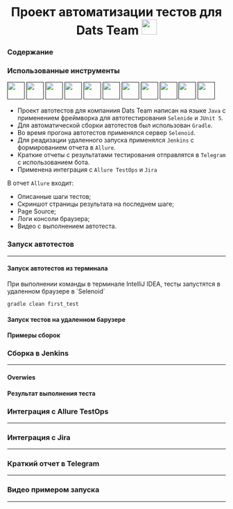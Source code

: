 <h1 align="center"> Проект автоматизации тестов для Dats Team <img src="https://github.com/Toalra/HomeWork15/blob/master/media/logs/logo.svg" wight="35" height="35"/></h1>
<h3>Содержание</h3>
<h3>Использованные инструменты</h3>
<a href=""><img  src="https://github.com/Toalra/HomeWork15/blob/master/media/logs/AllureTestOps.svg" wight="40" height="40"/></a>
<a href=""><img src="https://github.com/Toalra/HomeWork15/blob/master/media/logs/Allure_Report.svg" wight="40" height="40"/></a>
<a href=""><img src="https://github.com/Toalra/HomeWork15/blob/master/media/logs/GitHub.svg" wight="40" height="40"/></a>
<a href=""><img src="https://github.com/Toalra/HomeWork15/blob/master/media/logs/Gradle.svg" wight="40" height="40"/></a>
<a href=""><img src="https://github.com/Toalra/HomeWork15/blob/master/media/logs/Intelij_IDEA.svg" wight="40" height="40"/></a>
<a href=""><img src="https://github.com/Toalra/HomeWork15/blob/master/media/logs/JUnit5.svg" wight="40" height="40"/></a>
<a href=""><img src="https://github.com/Toalra/HomeWork15/blob/master/media/logs/Java.svg" wight="40" height="40"/></a>
<a href=""><img src="https://github.com/Toalra/HomeWork15/blob/master/media/logs/Jenkins.svg" wight="40" height="40"/></a>
<a href=""><img src="https://github.com/Toalra/HomeWork15/blob/master/media/logs/Selenide.svg" wight="40" height="40"/></a>
<a href=""><img src="https://github.com/Toalra/HomeWork15/blob/master/media/logs/Selenoid.svg" wight="40" height="40"/></a>
<a href=""><img src="https://github.com/Toalra/HomeWork15/blob/master/media/logs/Telegram.svg" wight="40" height="40"/></a>

* Проект автотестов для компаниия Dats Team написан на языке `Java` с применением фреймворка для автотестирования `Selenide` и `JUnit 5`.
* Для автоматической сборки автотестов был использован `Gradle`.
* Во время прогона автотестов применялся сервер `Selenoid`.
* Для реадизации удаленного запуска применялся `Jenkins` с формированием отчета в `Allure`.
* Краткие отчеты с результатами тестирования отправлятся в `Telegram` с использованием бота.
* Применена интеграция с `Allure TestOps` и `Jira`

В отчет `Allure` входит:
* Описанные шаги тестов;
* Скриншот страницы результата на последнем шаге;
* Page Source;
* Логи консоли браузера;
* Видео с выполнением автотеста.

<h3>Запуск автотестов</h3>

---

<h4>Запуск автотестов из терминала</h4>
При выполнении команды в терминале IntelliJ IDEA, тесты запустятся в удаленном браузере в `Selenoid`

```
gradle clean first_test
```

<h4>Запуск тестов на удаленном барузере</h4>
<h4>Примеры сборок</h4> 
<h3>Сборка в Jenkins</h3>

---

<h4>Overwies</h4>
<h4>Результат выполнения теста</h4>
<h3>Интеграция с Allure TestOps</h3>

---

<h3>Интеграция с Jira</h3>

---

<h3>Краткий отчет в Telegram</h3>

---

<h3>Видео  примером запуска</h3>

---
